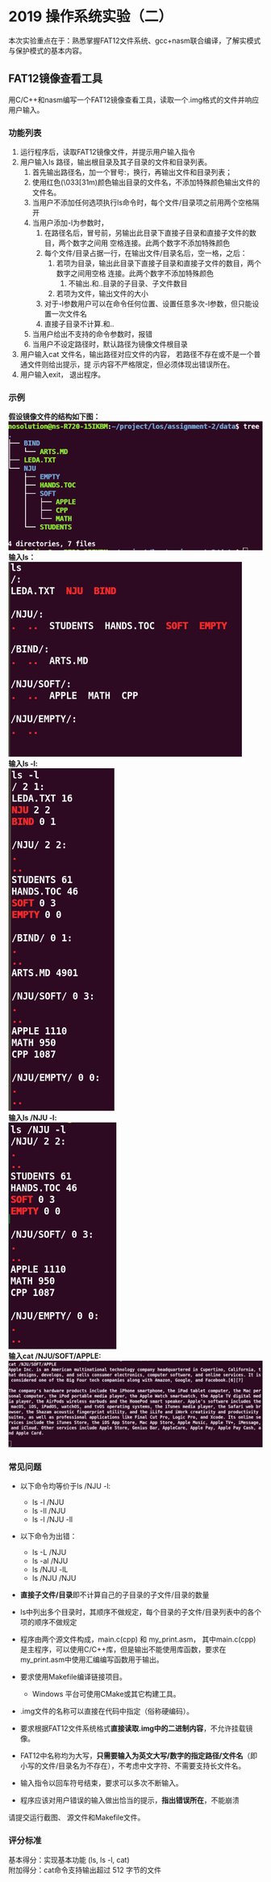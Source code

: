 # 2019 操作系统实验（二）

本次实验重点在于：熟悉掌握FAT12文件系统、gcc+nasm联合编译，了解实模式与保护模式的基本内容。

## FAT12镜像查看工具

用C/C++和nasm编写一个FAT12镜像查看⼯具，读取一个.img格式的文件并响应用户输入。

### 功能列表

1. 运行程序后，读取FAT12镜像文件，并提示用户输入指令
2. 用户输入ls 路径，输出根目录及其子目录的文件和目录列表。
    1. 首先输出路径名，加一个冒号:，换行，再输出文件和目录列表；
    2. 使用红色(\033[31m)颜色输出目录的文件名，不添加特殊颜色输出文件的文件名。
    3. 当用户不添加任何选项执行ls命令时，每个文件/目录项之前用两个空格隔开
    4. 当用户添加-l为参数时，
        1. 在路径名后，冒号前，另输出此目录下直接子目录和直接子文件的数目，两个数字之间用
        空格连接。此两个数字不添加特殊颜色
        2. 每个文件/目录占据一行，在输出文件/目录名后，空一格，之后：
            1. 若项为目录，输出此目录下直接子目录和直接子文件的数目，两个数字之间用空格
            连接。此两个数字不添加特殊颜色
                1. 不输出.和..目录的子目录、子文件数目
            2. 若项为文件，输出文件的大小
        3. 对于-l参数用户可以在命令任何位置、设置任意多次-l参数，但只能设置一次文件名
        4. 直接子目录不计算.和..
    5. 当用户给出不支持的命令参数时，报错
    6. 当用户不设定路径时，默认路径为镜像文件根目录
3. 用户输入cat 文件名，输出路径对应文件的内容， 若路径不存在或不是一个普通文件则给出提示，提
示内容不严格限定，但必须体现出错误所在。
4. 用户输入exit， 退出程序。

### 示例

**假设镜像文件的结构如下图：**  
![img structure](img_tree.png)  
**输入ls：**  
![ls command](ls.png)  
**输入ls -l:**  
![ls -l command](lsl.png)  
**输入ls /NJU -l:**  
![ls /NJU -l command](lsnjul.png)  
**输入cat /NJU/SOFT/APPLE:**  
![cat APPLE command](apple.png)

### 常见问题

- 以下命令均等价于ls /NJU -l:
  - ls -l /NJU
  - ls -ll /NJU
  - ls -l /NJU -ll

- 以下命令为出错：
  - ls -L /NJU
  - ls -al /NJU
  - ls /NJU -lL
  - ls /NJU /NJU

- **直接子文件/目录**即不计算自己的子目录的子文件/目录的数量
- ls中列出多个目录时，其顺序不做规定，每个目录的子文件/目录列表中的各个项的顺序不做规定
- 程序由两个源文件构成，main.c(cpp) 和 my_print.asm， 其中main.c(cpp) 是主程序，可以使用C/C++库，但是输出不能使用库函数，要求在my_print.asm中使用汇编编写函数用于输出。
- 要求使用Makefile编译链接项目。
  - Windows 平台可使用CMake或其它构建⼯具。
- .img文件的名称可以直接在代码中指定（俗称硬编码）。
- 要求根据FAT12文件系统格式**直接读取.img中的⼆进制内容**，不允许挂载镜像。
- FAT12中名称均为大写，**只需要输入为英文大写/数字的指定路径/文件名**（即小写的文件/目录名为不存在），不考虑中文字符、不需要支持长文件名。
- 输入指令以回车符号结束，要求可以多次不断输入。
- 程序应该对用户错误的输入做出恰当的提示，**指出错误所在**，不能崩溃

请提交运行截图、 源文件和Makefile文件。  

### 评分标准

基本得分：实现基本功能 (ls, ls -l, cat)  
附加得分：cat命令支持输出超过 512 字节的文件  
